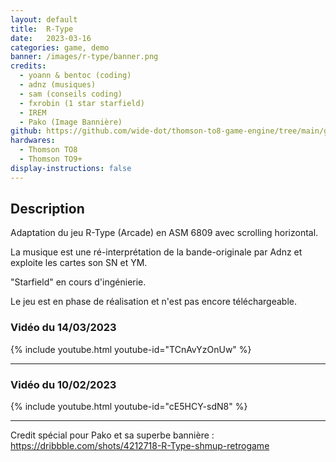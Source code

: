 ```yaml
---
layout: default
title:  R-Type
date:   2023-03-16
categories: game, demo
banner: /images/r-type/banner.png
credits:
  - yoann & bentoc (coding)
  - adnz (musiques)
  - sam (conseils coding)
  - fxrobin (1 star starfield)
  - IREM
  - Pako (Image Bannière)
github: https://github.com/wide-dot/thomson-to8-game-engine/tree/main/game-projects/r-type
hardwares: 
  - Thomson TO8
  - Thomson TO9+
display-instructions: false
---
```

 

## Description

Adaptation du jeu R-Type (Arcade) en ASM 6809 avec scrolling horizontal.

La musique est une ré-interprétation de la bande-originale par Adnz et exploite les cartes son SN et YM.

"Starfield" en cours d'ingénierie.

Le jeu est en phase de réalisation et n'est pas encore téléchargeable.

### Vidéo du 14/03/2023

{% include youtube.html youtube-id="TCnAvYzOnUw" %}

---

### Vidéo du 10/02/2023

{% include youtube.html youtube-id="cE5HCY-sdN8" %}

---
Credit spécial pour Pako et sa superbe bannière :
<https://dribbble.com/shots/4212718-R-Type-shmup-retrogame>
							